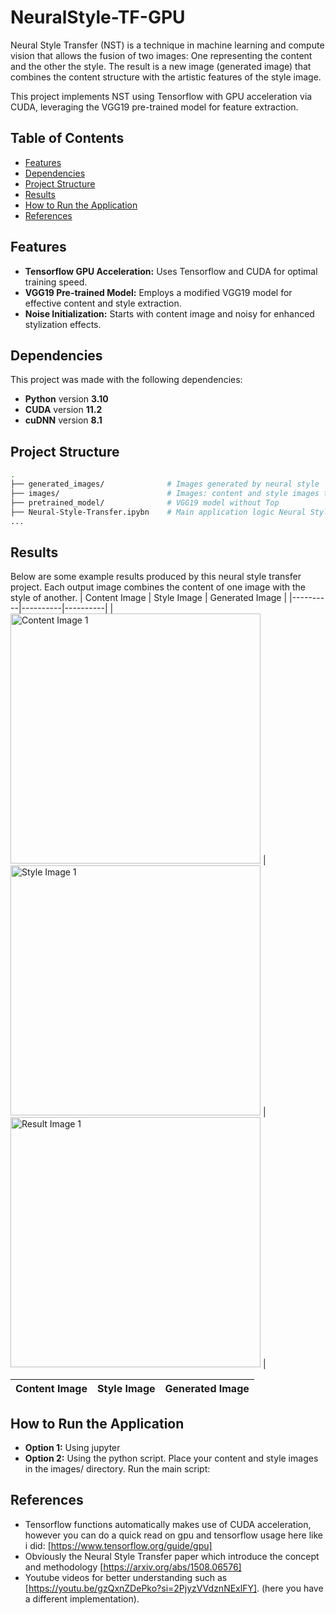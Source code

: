 # NeuralStyle-TF-GPU

Neural Style Transfer (NST) is a technique in machine learning and compute vision that allows the fusion of two images: One representing the content and the other the style. The result is a new image (generated image) that combines the content structure with the artistic features of the style image.

This project implements NST using Tensorflow with GPU acceleration via CUDA, leveraging the VGG19 pre-trained model for feature extraction.

## Table of Contents
- [Features](#features)
- [Dependencies](#dependencies)
- [Project Structure](#project-structure)
- [Results](#results)
- [How to Run the Application](#how-to-run-the-application)
- [References](#references)


## Features
- **Tensorflow GPU Acceleration:** Uses Tensorflow and CUDA for optimal training speed.
- **VGG19 Pre-trained Model:** Employs a modified VGG19 model for effective content and style extraction.
- **Noise Initialization:** Starts with content image and noisy for enhanced stylization effects.

## Dependencies
This project was made with the following dependencies:
- **Python** version **3.10**
- **CUDA** version **11.2**
- **cuDNN** version **8.1**

## Project Structure
```bash 
.
├── generated_images/              # Images generated by neural style 
├── images/                        # Images: content and style images to use 
├── pretrained_model/              # VGG19 model without Top
├── Neural-Style-Transfer.ipybn    # Main application logic Neural Style Transfer
...
```

## Results

Below are some example results produced by this neural style transfer project. Each output image combines the content of one image with the style of another.
| Content Image | Style Image | Generated Image |
|----------|----------|----------|
| <img src="https://github.com/Jordi17z/NeuralStyle-TF-GPU/blob/main/images/claude_monet.jpg" alt="Content Image 1" width="400" height="400"> | <img src="https://github.com/Jordi17z/NeuralStyle-TF-GPU/blob/main/images/drop-of-water.jpg" alt="Style Image 1" width="400" height="400"> | <img src="https://github.com/Jordi17z/NeuralStyle-TF-GPU/blob/main/generated_images/water_monet.jpg" alt="Result Image 1" width="400" height="400"> |

| Content Image | Style Image | Generated Image |
|----------|----------|----------|

## How to Run the Application

- **Option 1:** Using jupyter
- **Option 2:** Using the python script. Place your content and style images in the images/ directory.
Run the main script:

## References
- Tensorflow functions automatically makes use of CUDA acceleration, however you can do a quick read on gpu and tensorflow usage here like i did: [https://www.tensorflow.org/guide/gpu]
- Obviously the Neural Style Transfer paper which introduce the concept and methodology [https://arxiv.org/abs/1508.06576]
- Youtube videos for better understanding such as [https://youtu.be/gzQxnZDePko?si=2PjyzVVdznNExlFY]. (here you have a different implementation).
